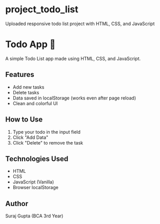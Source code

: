 # project_todo_list
Uploaded responsive todo list project with HTML, CSS, and JavaScript


# Todo App 📝

A simple Todo List app made using HTML, CSS, and JavaScript.

## Features
- Add new tasks
- Delete tasks
- Data saved in localStorage (works even after page reload)
- Clean and colorful UI

## How to Use
1. Type your todo in the input field
2. Click "Add Data"
3. Click "Delete" to remove the task

## Technologies Used
- HTML
- CSS
- JavaScript (Vanilla)
- Browser localStorage

## Author
Suraj Gupta (BCA 3rd Year)
